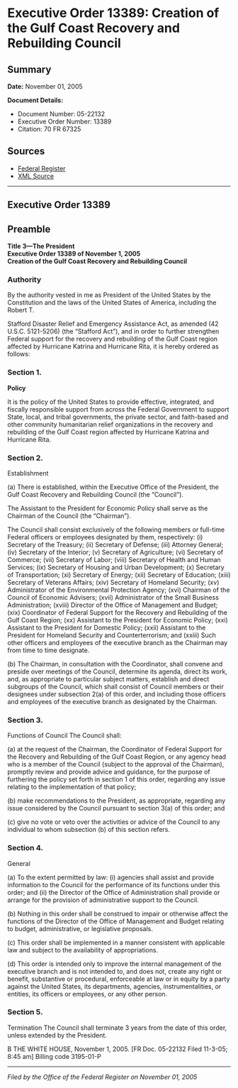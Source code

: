 # Executive Order 13389: Creation of the Gulf Coast Recovery and Rebuilding Council

## Summary

**Date:** November 01, 2005

**Document Details:**
- Document Number: 05-22132
- Executive Order Number: 13389
- Citation: 70 FR 67325

## Sources
- [Federal Register](https://www.federalregister.gov/documents/2005/11/04/05-22132/creation-of-the-gulf-coast-recovery-and-rebuilding-council)
- [XML Source](https://www.federalregister.gov/documents/full_text/xml/2005/11/04/05-22132.xml)

---

## Executive Order 13389

## Preamble

**Title 3—The President**  
**Executive Order 13389 of November 1, 2005**  
**Creation of the Gulf Coast Recovery and Rebuilding Council**

### Authority

By the authority vested in me as President of the United States by the Constitution and the laws of the United States of America, including the Robert T.

Stafford Disaster Relief and Emergency Assistance Act, as amended (42 U.S.C. 5121-5206) (the “Stafford Act”), and in order to further strengthen Federal support for the recovery and rebuilding of the Gulf Coast region affected by Hurricane Katrina and Hurricane Rita, it is hereby ordered as follows:
### Section 1.

**Policy**

It is the policy of the United States to provide effective, integrated, and fiscally responsible support from across the Federal Government to support State, local, and tribal governments, the private sector, and faith-based and other community humanitarian relief organizations in the recovery and rebuilding of the Gulf Coast region affected by Hurricane Katrina and Hurricane Rita.
### Section 2.

Establishment

(a) There is established, within the Executive Office of the President, the Gulf Coast Recovery and Rebuilding Council (the “Council”).

The Assistant to the President for Economic Policy shall serve as the Chairman of the Council (the “Chairman”).

The Council shall consist exclusively of the following members or full-time Federal officers or employees designated by them, respectively:
    (i) Secretary of the Treasury;
    (ii) Secretary of Defense;
    (iii) Attorney General;
    (iv) Secretary of the Interior;
    (v) Secretary of Agriculture;
    (vi) Secretary of Commerce;
    (vii) Secretary of Labor;
    (viii) Secretary of Health and Human Services;
    (ix) Secretary of Housing and Urban Development;
    (x) Secretary of Transportation;
    (xi) Secretary of Energy;
    (xii) Secretary of Education;
    (xiii) Secretary of Veterans Affairs;
    (xiv) Secretary of Homeland Security;
    (xv) Administrator of the Environmental Protection Agency;
    (xvi) Chairman of the Council of Economic Advisers;
    (xvii) Administrator of the Small Business Administration;
    (xviii) Director of the Office of Management and Budget;
    (xix) Coordinator of Federal Support for the Recovery and Rebuilding of the Gulf Coast Region;
    (xx) Assistant to the President for Economic Policy;
    (xxi) Assistant to the President for Domestic Policy;
    (xxii) Assistant to the President for Homeland Security and Counterterrorism; and
    (xxiii) Such other officers and employees of the executive branch as the Chairman may from time to time designate.

(b) The Chairman, in consultation with the Coordinator, shall convene and preside over meetings of the Council, determine its agenda, direct its work, and, as appropriate to particular subject matters, establish and direct subgroups of the Council, which shall consist of Council members or their designees under subsection 2(a) of this order, and including those officers and employees of the executive branch as designated by the Chairman.
### Section 3.

Functions of Council
The Council shall:

(a) at the request of the Chairman, the Coordinator of Federal Support for the Recovery and Rebuilding of the Gulf Coast Region, or any agency head who is a member of the Council (subject to the approval of the Chairman), promptly review and provide advice and guidance, for the purpose of furthering the policy set forth in section 1 of this order, regarding any issue relating to the implementation of that policy;

(b) make recommendations to the President, as appropriate, regarding any issue considered by the Council pursuant to section 3(a) of this order; and

(c) give no vote or veto over the activities or advice of the Council to any individual to whom subsection (b) of this section refers.
### Section 4.

General

(a) To the extent permitted by law: 
    (i) agencies shall assist and provide information to the Council for the performance of its functions under this order; and
    (ii) the Director of the Office of Administration shall provide or arrange for the provision of administrative support to the Council.

(b) Nothing in this order shall be construed to impair or otherwise affect the functions of the Director of the Office of Management and Budget relating to budget, administrative, or legislative proposals.

(c) This order shall be implemented in a manner consistent with applicable law and subject to the availability of appropriations.

(d) This order is intended only to improve the internal management of the executive branch and is not intended to, and does not, create any right or benefit, substantive or procedural, enforceable at law or in equity by a party against the United States, its departments, agencies, instrumentalities, or entities, its officers or employees, or any other person.
### Section 5.

Termination
The Council shall terminate 3 years from the date of this order, unless extended by the President.

B
THE WHITE HOUSE,
November 1, 2005.
[FR Doc. 05-22132
Filed 11-3-05; 8:45 am]
Billing code 3195-01-P

---

*Filed by the Office of the Federal Register on November 01, 2005*

